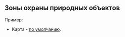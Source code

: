 ## Зоны охраны природных объектов

Пример:
  * Карта - [по умолчанию](https://a402539.github.io/map_rosreestr/index.html).
  
  